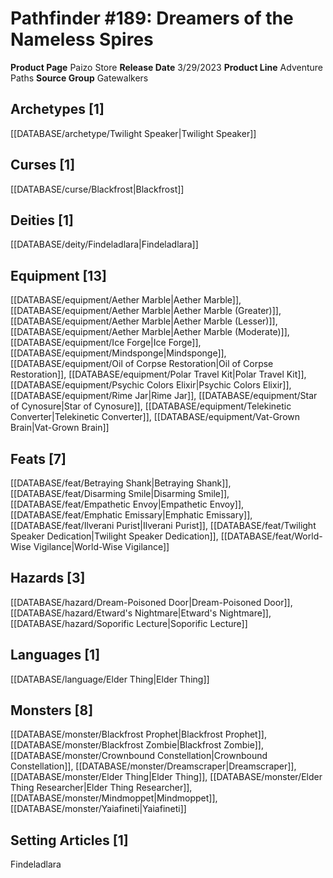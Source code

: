 ﻿---
id: '195'
name: Pathfinder 189. Dreamers of the Nameless Spires
rarity: Common
rus_type_level: null
source: null
trait: null
type: Source

---
# Pathfinder #189: Dreamers of the Nameless Spires

**Product Page** Paizo Store
**Release Date** 3/29/2023
**Product Line** Adventure Paths
**Source Group** Gatewalkers

## Archetypes [1]

[[DATABASE/archetype/Twilight Speaker|Twilight Speaker]]

## Curses [1]

[[DATABASE/curse/Blackfrost|Blackfrost]]

## Deities [1]

[[DATABASE/deity/Findeladlara|Findeladlara]]

## Equipment [13]

[[DATABASE/equipment/Aether Marble|Aether Marble]], [[DATABASE/equipment/Aether Marble|Aether Marble (Greater)]], [[DATABASE/equipment/Aether Marble|Aether Marble (Lesser)]], [[DATABASE/equipment/Aether Marble|Aether Marble (Moderate)]], [[DATABASE/equipment/Ice Forge|Ice Forge]], [[DATABASE/equipment/Mindsponge|Mindsponge]], [[DATABASE/equipment/Oil of Corpse Restoration|Oil of Corpse Restoration]], [[DATABASE/equipment/Polar Travel Kit|Polar Travel Kit]], [[DATABASE/equipment/Psychic Colors Elixir|Psychic Colors Elixir]], [[DATABASE/equipment/Rime Jar|Rime Jar]], [[DATABASE/equipment/Star of Cynosure|Star of Cynosure]], [[DATABASE/equipment/Telekinetic Converter|Telekinetic Converter]], [[DATABASE/equipment/Vat-Grown Brain|Vat-Grown Brain]]

## Feats [7]

[[DATABASE/feat/Betraying Shank|Betraying Shank]], [[DATABASE/feat/Disarming Smile|Disarming Smile]], [[DATABASE/feat/Empathetic Envoy|Empathetic Envoy]], [[DATABASE/feat/Emphatic Emissary|Emphatic Emissary]], [[DATABASE/feat/Ilverani Purist|Ilverani Purist]], [[DATABASE/feat/Twilight Speaker Dedication|Twilight Speaker Dedication]], [[DATABASE/feat/World-Wise Vigilance|World-Wise Vigilance]]

## Hazards [3]

[[DATABASE/hazard/Dream-Poisoned Door|Dream-Poisoned Door]], [[DATABASE/hazard/Etward's Nightmare|Etward's Nightmare]], [[DATABASE/hazard/Soporific Lecture|Soporific Lecture]]

## Languages [1]

[[DATABASE/language/Elder Thing|Elder Thing]]

## Monsters [8]

[[DATABASE/monster/Blackfrost Prophet|Blackfrost Prophet]], [[DATABASE/monster/Blackfrost Zombie|Blackfrost Zombie]], [[DATABASE/monster/Crownbound Constellation|Crownbound Constellation]], [[DATABASE/monster/Dreamscraper|Dreamscraper]], [[DATABASE/monster/Elder Thing|Elder Thing]], [[DATABASE/monster/Elder Thing Researcher|Elder Thing Researcher]], [[DATABASE/monster/Mindmoppet|Mindmoppet]], [[DATABASE/monster/Yaiafineti|Yaiafineti]]

## Setting Articles [1]

Findeladlara